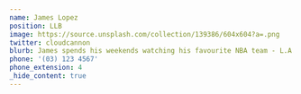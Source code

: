 ```yaml
---
name: James Lopez
position: LLB
image: https://source.unsplash.com/collection/139386/604x604?a=.png
twitter: cloudcannon
blurb: James spends his weekends watching his favourite NBA team - L.A. Clippers.
phone: '(03) 123 4567'
phone_extension: 4
_hide_content: true
---
```

